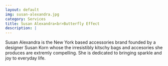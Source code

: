 ```yaml
---
layout: default
img: susan-alexandra.jpg
category: Services
title: Susan Alexandra<br>Butterfly Effect
description: |
---
```

  Susan Alexandra is the New York based accessories brand founded by a designer Susan Korn whose the irresistibly kitschy bags and accesories she produces are extremly compelling. She is dedicated to bringing sparkle and joy to everyday life. 
